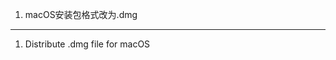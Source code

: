 1. macOS安装包格式改为.dmg

------------------------------------------------------------------------------------------

1. Distribute .dmg file for macOS
